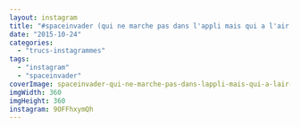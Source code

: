 ```yaml
---
layout: instagram
title: "#spaceinvader (qui ne marche pas dans l'appli mais qui a l'air vrai, non ?)"
date: "2015-10-24"
categories: 
  - "trucs-instagrammes"
tags: 
  - "instagram"
  - "spaceinvader"
coverImage: spaceinvader-qui-ne-marche-pas-dans-lappli-mais-qui-a-lair-vrai-non.jpg
imgWidth: 360
imgHeight: 360
instagram: 9OFFhxymQh
---
```

